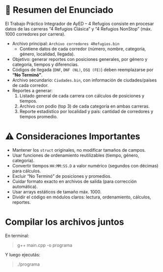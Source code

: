 # 📌 Resumen del Enunciado
El Trabajo Práctico Integrador de AyED – 4 Refugios consiste en procesar datos de las
carreras “4 Refugios Clásica” y “4 Refugios NonStop” (máx. 1000 corredores por carrera).

- Archivo principal: `Archivo corredores 4Refugios.bin`
  - Contiene datos de cada corredor (número, nombre, categoría, género, localidad, llegada).
- Objetivo: generar reportes con posiciones generales, por género y categoría, tiempos y diferencias.
- Códigos de llegada (`DNF`, `DNF (NL)`, `DSQ (FE)`) deben reemplazarse por **“No Terminó”**.
- Archivo secundario: `Ciudades.bin`, con información de ciudades/países de cada corredor.
- Reportes a generar:
  1. Listado general de cada carrera con cálculos de posiciones y tiempos.
  2. Archivo con podio (top 3) de cada categoría en ambas carreras.
  3. Reporte estadístico por localidad y país: cantidad de corredores y tiempos promedio.

# ⚠️ Consideraciones Importantes
- Mantener los `struct` originales, no modificar tamaños de campos.
- Usar funciones de ordenamiento reutilizables (tiempo, género, categoría).
- Convertir tiempos `HH:MM:SS.D` a valor numérico (segundos con décimas) para cálculos.
- Excluir “No Terminó” de posiciones y promedios.
- Cuidar formato exacto en archivos de salida (para corrección automática).
- Usar arrays estáticos de tamaño máx. 1000.
- Dividir el código en módulos claros: lectura, ordenamiento, cálculos, reportes.

# Compilar los archivos juntos

En terminal:

> g++ main.cpp -o programa


Y luego ejecutás:

> ./programa

